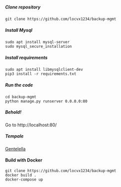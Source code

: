 ##### Clone repository  

    git clone https://github.com/locvx1234/backup-mgmt

##### Install Mysql 

    sudo apt install mysql-server
    sudo mysql_secure_installation
    
##### Install requirements

    sudo apt install libmysqlclient-dev
    pip3 install -r requirements.txt

##### Run the code
    cd backup-mgmt
    python manage.py runserver 0.0.0.0:80
    
##### Behold!
Go to http://localhost:80/

##### Tempale

[Gentelella](https://github.com/puikinsh/gentelella)

#### Build with Docker

	git clone https://github.com/locvx1234/backup-mgmt
	docker build .
	docker-compose up


